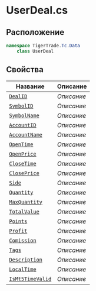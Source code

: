 
# UserDeal.cs
## Расположение
```csharp
namespace TigerTrade.Tc.Data  
    class UserDeal
```

## Свойства
| Название | Описание |
| --- | --- |
| [`DealID`](./Свойства/DealID.md) | *Описание* |
| [`SymbolID`](./Свойства/SymbolID.md) | *Описание* |
| [`SymbolName`](./Свойства/SymbolName.md) | *Описание* |
| [`AccountID`](./Свойства/AccountID.md) | *Описание* |
| [`AccountName`](./Свойства/AccountName.md) | *Описание* |
| [`OpenTime`](./Свойства/OpenTime.md) | *Описание* |
| [`OpenPrice`](./Свойства/OpenPrice.md) | *Описание* |
| [`CloseTime`](./Свойства/CloseTime.md) | *Описание* |
| [`ClosePrice`](./Свойства/ClosePrice.md) | *Описание* |
| [`Side`](./Свойства/Side.md) | *Описание* |
| [`Quantity`](./Свойства/Quantity.md) | *Описание* |
| [`MaxQuantity`](./Свойства/MaxQuantity.md) | *Описание* |
| [`TotalValue`](./Свойства/TotalValue.md) | *Описание* |
| [`Points`](./Свойства/Points.md) | *Описание* |
| [`Profit`](./Свойства/Profit.md) | *Описание* |
| [`Comission`](./Свойства/Comission.md) | *Описание* |
| [`Tags`](./Свойства/Tags.md) | *Описание* |
| [`Description`](./Свойства/Description.md) | *Описание* |
| [`LocalTime`](./Свойства/LocalTime.md) | *Описание* |
| [`IsMt5TimeValid`](./Свойства/IsMt5TimeValid.md) | *Описание* |
